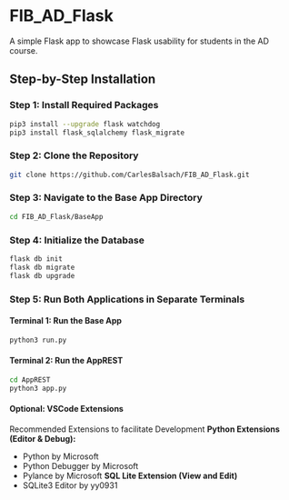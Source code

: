 
# FIB_AD_Flask

A simple Flask app to showcase Flask usability for students in the AD course.

## Step-by-Step Installation

### Step 1: Install Required Packages
```bash
pip3 install --upgrade flask watchdog
pip3 install flask_sqlalchemy flask_migrate
```

### Step 2: Clone the Repository
```bash
git clone https://github.com/CarlesBalsach/FIB_AD_Flask.git
```

### Step 3: Navigate to the Base App Directory
```bash
cd FIB_AD_Flask/BaseApp
```

### Step 4: Initialize the Database
```bash
flask db init
flask db migrate
flask db upgrade
```

### Step 5: Run Both Applications in Separate Terminals

#### Terminal 1: Run the Base App
```bash
python3 run.py
```

#### Terminal 2: Run the AppREST
```bash
cd AppREST
python3 app.py
```

#### Optional: VSCode Extensions
Recommended Extensions to facilitate Development
**Python Extensions (Editor & Debug):**
- Python by Microsoft
- Python Debugger by Microsoft
- Pylance by Microsoft
**SQL Lite Extension (View and Edit)**
- SQLite3 Editor by yy0931
